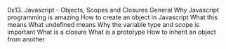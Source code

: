 0x13. Javascript - Objects, Scopes and Closures
General
Why Javascript programming is amazing
How to create an object in Javascript
What this means
What undefined means
Why the variable type and scope is important
What is a closure
What is a prototype
How to inherit an object from another

